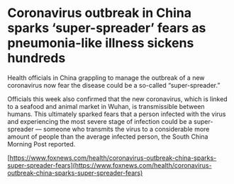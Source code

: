 # Coronavirus outbreak in China sparks ‘super-spreader’ fears as pneumonia-like illness sickens hundreds

Health officials in China grappling to manage the outbreak of a new coronavirus now fear the disease could be a so-called “super-spreader.”

Officials this week also confirmed that the new coronavirus, which is linked to a seafood and animal market in Wuhan, is transmissible between humans. This ultimately sparked fears that a person infected with the virus and experiencing the most severe stage of infection could be a super-spreader —  someone who transmits the virus to a considerable more amount of people than the average infected person, the South China Morning Post reported.

[https://www.foxnews.com/health/coronavirus-outbreak-china-sparks-super-spreader-fears](https://www.foxnews.com/health/coronavirus-outbreak-china-sparks-super-spreader-fears)
